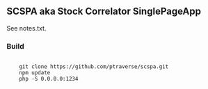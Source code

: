 ## SCSPA aka Stock Correlator SinglePageApp ##

See notes.txt.

### Build ###
<code>
	git clone https://github.com/ptraverse/scspa.git
	npm update
	php -S 0.0.0.0:1234
</code>

